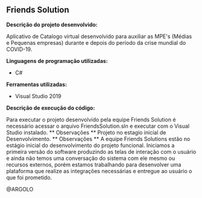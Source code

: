 ## Friends Solution
**Descrição do projeto desenvolvido:** 

Aplicativo de Catalogo virtual desenvolvido para auxiliar as MPE's (Médias e Pequenas empresas) durante e depois do período da crise mundial do COVID-19.

**Linguagens de programação utilizadas:**
- C#


**Ferramentas utilizadas:**
- Visual Studio 2019

**Descrição de execução do código:** 

Para executar o projeto desenvolvido pela equipe Friends Solution é necessário acessar o arquivo FriendsSolution.sln e executar com o Visual Studio instalado.
** Observações **
Projeto no estagio inicial de Desenvolvimento.
** Observações **
A equipe Friends Solutions estão no estágio inicial do desenvolvimento do projeto funcional. Iniciamos a primeira versão do software produzindo as telas de interação com o usuário e ainda não temos uma conversação do sistema com ele mesmo ou recursos externos, porém estamos trabalhando para desenvolver uma plataforma que realize as integrações necessárias e entregue ao usuário o que foi prometido.

@ARGOLO
